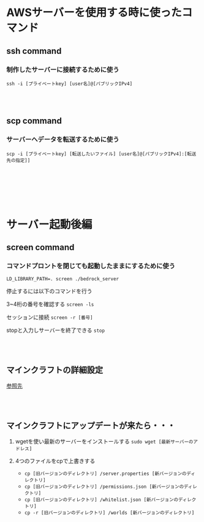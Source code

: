 # AWSサーバーを使用する時に使ったコマンド

## ssh command
### 制作したサーバーに接続するために使う
`ssh -i [プライベートkey] [user名]@[パブリックIPv4]`

<br>
<br>

## scp command
### サーバーへデータを転送するために使う
`scp -i [プライベートkey] [転送したいファイル] [user名]@[パブリックIPv4]:[転送先の指定]]`

<br>
<br>
<br>
<br>
<br>

# サーバー起動後編
  
## screen command 
### コマンドプロントを閉じても起動したままにするために使う
`LD_LIBRARY_PATH=. screen ./bedrock_server`
  
停止するには以下のコマンドを行う  
  
3~4桁の番号を確認する
`screen -ls`
 
 セッションに接続 
`screen -r [番号]`
  
stopと入力しサーバーを終了できる
`stop`

<br>
<br>

## マインクラフトの詳細設定
[参照先](https://minecraft.server-memo.net/server-properties/)

<br>
<br>

## マインクラフトにアップデートが来たら・・・  
1. wgetを使い最新のサーバーをインストールする
`sudo wget [最新サーバーのアドレス]`

2. 4つのファイルをcpで上書きする
    - `cp [旧バージョンのディレクトリ] /server.properties [新バージョンのディレクトリ]`
    - `cp [旧バージョンのディレクトリ] /permissions.json [新バージョンのディレクトリ]`
    - `cp [旧バージョンのディレクトリ] /whitelist.json [新バージョンのディレクトリ]`
    - `cp -r [旧バージョンのディレクトリ] /worlds [新バージョンのディレクトリ]`

